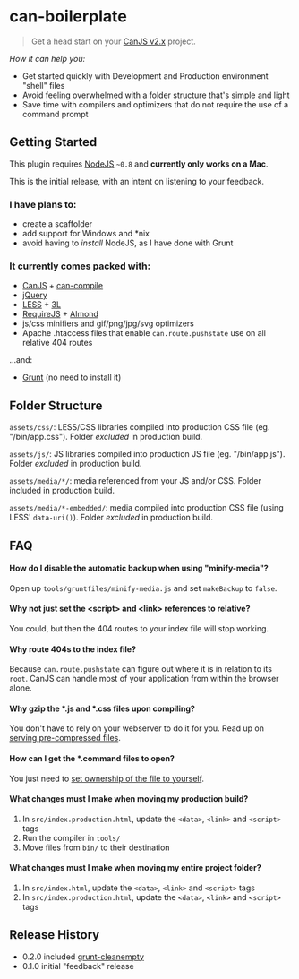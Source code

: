 # can-boilerplate

> Get a head start on your [CanJS v2.x](https://github.com/bitovi/canjs/) project.

_How it can help you:_
* Get started quickly with Development and Production environment "shell" files
* Avoid feeling overwhelmed with a folder structure that's simple and light
* Save time with compilers and optimizers that do not require the use of a command prompt


## Getting Started

This plugin requires [NodeJS](http://nodejs.org/) `~0.8` and **currently only works on a Mac**.

This is the initial release, with an intent on listening to your feedback.

### I have plans to:
* create a scaffolder
* add support for Windows and \*nix
* avoid having to _install_ NodeJS, as I have done with Grunt

### It currently comes packed with:
* [CanJS](http://canjs.com/) + [can-compile](https://github.com/daffl/can-compile)
* [jQuery](http://jquery.com/)
* [LESS](http://lesscss.org/) + [3L](http://mateuszkocz.github.io/3l/)
* [RequireJS](http://requirejs.org/) + [Almond](https://github.com/jrburke/almond)
* js/css minifiers and gif/png/jpg/svg optimizers
* Apache .htaccess files that enable `can.route.pushstate` use on all relative 404 routes

...and:
* [Grunt](http://gruntjs.com/) (no need to install it)


## Folder Structure
`assets/css/`: LESS/CSS libraries compiled into production CSS file (eg. "/bin/app.css"). Folder _excluded_ in production build.

`assets/js/`: JS libraries compiled into production JS file (eg. "/bin/app.js"). Folder _excluded_ in production build.

`assets/media/*/`: media referenced from your JS and/or CSS. Folder included in production build.

`assets/media/*-embedded/`: media compiled into production CSS file (using LESS' `data-uri()`). Folder _excluded_ in production build.


## FAQ
#### How do I disable the automatic backup when using "minify-media"?
Open up `tools/gruntfiles/minify-media.js` and set `makeBackup` to `false`.

#### Why not just set the \<script> and \<link> references to relative?
You could, but then the 404 routes to your index file will stop working.

#### Why route 404s to the index file?
Because `can.route.pushstate` can figure out where it is in relation to its `root`. CanJS can handle most of your application from within the browser alone.

#### Why gzip the *.js and *.css files upon compiling?
You don't have to rely on your webserver to do it for you. Read up on [serving pre-compressed files](http://blog.alien109.com/2009/03/17/gzip-your-javascript/).

#### How can I get the *.command files to open?
You just need to [set ownership of the file to yourself](https://discussions.apple.com/message/16030281#16030281).

#### What changes must I make when moving my production build?
1. In `src/index.production.html`, update the `<data>`, `<link>` and `<script>` tags
2. Run the compiler in `tools/`
3. Move files from `bin/` to their destination

#### What changes must I make when moving my entire project folder?
1. In `src/index.html`, update the `<data>`, `<link>` and `<script>` tags
2. In `src/index.production.html`, update the `<data>`, `<link>` and `<script>` tags


## Release History
* 0.2.0 included [grunt-cleanempty](https://github.com/stevenvachon/grunt-cleanempty)
* 0.1.0 initial "feedback" release
